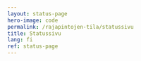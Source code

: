 ```yaml
---
layout: status-page
hero-image: code
permalink: /rajapintojen-tila/statussivu
title: Statussivu
lang: fi
ref: status-page
---
```

